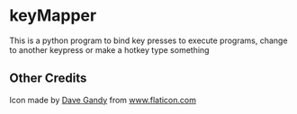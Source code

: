 # keyMapper
This is a python program to bind key presses to execute programs, change to another keypress or make a hotkey type something
## Other Credits
Icon made by [Dave Gandy](https://www.flaticon.com/authors/dave-gandy) from www.flaticon.com
